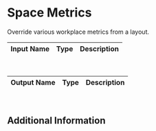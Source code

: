 

# Space Metrics

Override various workplace metrics from a layout.

|Input Name|Type|Description|
|---|---|---|


<br>

|Output Name|Type|Description|
|---|---|---|


<br>

## Additional Information